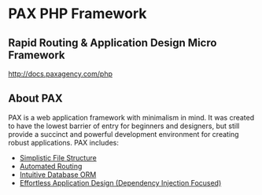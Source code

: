 <h1>PAX PHP Framework</h1>
<h2>Rapid Routing & Application Design Micro Framework</h2>
<a href='http://docs.paxagency.com/php'>http://docs.paxagency.com/php</a>
<br />
<h2>About PAX</h2>
<p>PAX is a web application framework with minimalism in mind. It was created to have the lowest barrier of entry for beginners and designers, but still provide a succinct and powerful development environment for creating robust applications. PAX includes:</p>
<ul>
    <li><a href='http://docs.paxagency.com/php/intro/structure'>Simplistic File Structure</a></li>
    <li><a href='http://docs.paxagency.com/php/routing'>Automated Routing</a></li>
    <li><a href='http://docs.paxagency.com/php/libraries/database'>Intuitive Database ORM</a></li>
    <li><a href='http://docs.paxagency.com/php/application/'>Effortless Application Design (Dependency Injection Focused)</a></li>
</ul>
